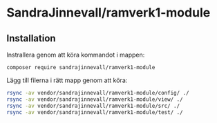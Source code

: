 SandraJinnevall/ramverk1-module
======================

## Installation

Instrallera genom att köra kommandot i mappen:

`composer require sandrajinnevall/ramverk1-module`

Lägg till filerna i rätt mapp genom att köra:

```bash
rsync -av vendor/sandrajinnevall/ramverk1-module/config/ ./
rsync -av vendor/sandrajinnevall/ramverk1-module/view/ ./
rsync -av vendor/sandrajinnevall/ramverk1-module/src/ ./
rsync -av vendor/sandrajinnevall/ramverk1-module/test/ ./
```
